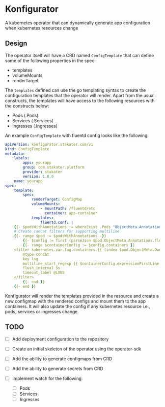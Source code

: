 # Konfigurator

A kubernetes operator that can dynamically generate app configuration when kubernetes resources change

## Design

The operator itself will have a CRD named `ConfigTemplate` that can define some of the following properties in the spec:

- templates
- volumeMounts
- renderTarget

The `templates` defined can use the go templating syntax to create the configuration templates that the operator will render. Apart from the usual constructs, the templates will have access to the following resources with the constructs below:

- Pods (.Pods)
- Services (.Services)
- Ingresses (.Ingresses)

An example `ConfigTemplate` with fluentd config looks like the following:

```yaml
apiVersion: konfigurator.stakater.com/v1
kind: ConfigTemplate
metadata:
    labels:
        apps: yourapp
        group: com.stakater.platform
        provider: stakater
        version: 1.0.0
    name: yourapp
spec:
    template:
        spec:
            renderTarget: ConfigMap
            volumeMounts:
                - mountPath: /fluentd/etc
                  container: app-container
            templates:
                fluentd.conf: |
    {{- $podsWithAnnotations := whereExist .Pods "ObjectMeta.Annotations.fluentdConfiguration" -}}
    # Create concat filters for supporting multiline
    {{- range $pod := $podsWithAnnotations -}}
        {{- $config := first (parseJson $pod.ObjectMeta.Annotations.fluentdConfiguration) }}
        {{- range $containerConfig := $config.containers }}
    <filter kubernetes.var.log.containers.{{ (index $pod.ObjectMeta.OwnerReferences 0).Name }}**_{{ $pod.ObjectMeta.Namespace }}_{{ $containerConfig.containerName }}**.log>
        @type concat
        key log
        multiline_start_regexp {{ $containerConfig.expressionFirstLine }}
        flush_interval 5s
        timeout_label @LOGS
    </filter>
        {{- end }}
    {{- end }}
```

Konfigurator will render the templates provided in the resource and create a new configmap with the rendered configs and mount them to the app containers. It will also update the config if any kubernetes resource i.e., pods, services or ingresses change.

## TODO

- [ ] Add deployment configuration to the repository
- [ ] Create an initial skeleton of the operator using the operator-sdk
- [ ] Add the ability to generate configmaps from CRD
- [ ] Add the ability to generate secrets from CRD
- [ ] Implement watch for the following:

  - [ ] Pods
  - [ ] Services
  - [ ] Ingresses
